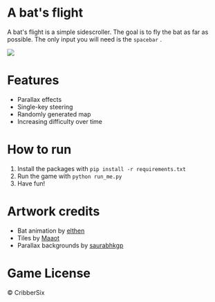 # A bat's flight

A bat's flight is a simple sidescroller. The goal is to fly the bat as far as possible. 
The only input you will need is the `spacebar` .
 
 
![](resources/bat_flight.gif)
 
# Features
 
 - Parallax effects
 - Single-key steering
 - Randomly generated map
 - Increasing difficulty over time 
 
# How to run 

1. Install the packages with `pip install -r requirements.txt`
2. Run the game with `python run_me.py`
3. Have fun! 

# Artwork credits

- Bat animation by [elthen](https://elthen.itch.io/bat-sprite-pack)
- Tiles by [Maaot](https://maaot.itch.io/mossy-cavern)
- Parallax backgrounds by [saurabhkgp](https://saurabhkgp.itch.io/the-dawn-parallax-background)

# Game License
© CribberSix
